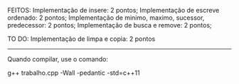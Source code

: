 FEITOS:
Implementação de insere: 2 pontos; 
Implementação de escreve ordenado: 2 pontos; 
Implementação de minimo, maximo, sucessor, predecessor: 2 pontos; 
Implementação de busca e remove: 2 pontos; 

TO DO:
Implementação de limpa e copia: 2 pontos

----------------------------------------------------------------------

Quando compilar, use o comando:

g++ trabalho.cpp -Wall -pedantic -std=c++11
